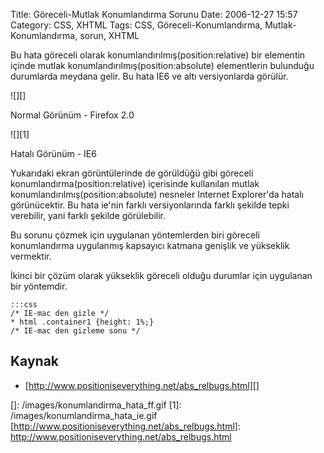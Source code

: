 Title: Göreceli-Mutlak Konumlandırma Sorunu
Date: 2006-12-27 15:57
Category: CSS, XHTML
Tags: CSS, Göreceli-Konumlandırma, Mutlak-Konumlandırma, sorun, XHTML

Bu hata göreceli olarak konumlandırılmış(position:relative) bir
elementin içinde mutlak konumlandırılmış(position:absolute) elementlerin
bulunduğu durumlarda meydana gelir. Bu hata IE6 ve altı versiyonlarda
görülür.

![][]

Normal Görünüm - Firefox 2.0

![][1]

Hatalı Görünüm - IE6

Yukarıdaki ekran görüntülerinde de görüldüğü gibi göreceli
konumlandırma(position:relative) içerisinde kullanılan mutlak
konumlandırılmış(position:absolute) nesneler Internet Explorer'da hatalı
görünücektir. Bu hata ie'nin farklı versiyonlarında farklı şekilde tepki
verebilir, yani farklı şekilde görülebilir.

Bu sorunu çözmek için uygulanan yöntemlerden biri göreceli konumlandırma
uygulanmış kapsayıcı katmana genişlik ve yükseklik vermektir.

İkinci bir çözüm olarak yükseklik göreceli olduğu durumlar için
uygulanan bir yöntemdir.

	:::css
	/* IE-mac den gizle */ 
	* html .container1 {height: 1%;} 
	/* IE-mac den gizleme sonu */ 

## Kaynak

-   [http://www.positioniseverything.net/abs_relbugs.html][]

  []: /images/konumlandirma_hata_ff.gif
  [1]: /images/konumlandirma_hata_ie.gif
  [http://www.positioniseverything.net/abs_relbugs.html]: http://www.positioniseverything.net/abs_relbugs.html

